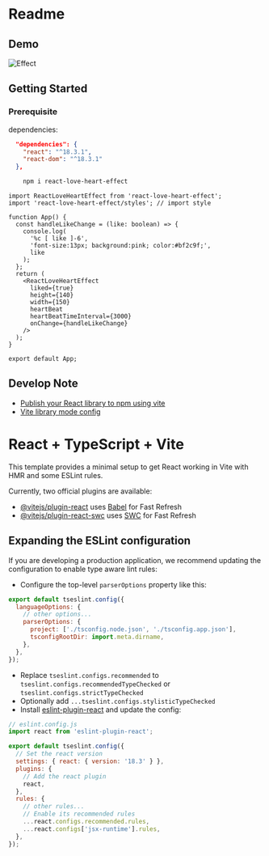 # Readme

## Demo

![Effect]("/dist/ReactLoveHeartEffect.gif")

## Getting Started

### Prerequisite

dependencies:

```json
  "dependencies": {
    "react": "^18.3.1",
    "react-dom": "^18.3.1"
  },
```

```bash
    npm i react-love-heart-effect
```

```react
import ReactLoveHeartEffect from 'react-love-heart-effect';
import 'react-love-heart-effect/styles'; // import style

function App() {
  const handleLikeChange = (like: boolean) => {
    console.log(
      '%c [ like ]-6',
      'font-size:13px; background:pink; color:#bf2c9f;',
      like
    );
  };
  return (
    <ReactLoveHeartEffect
      liked={true}
      height={140}
      width={150}
      heartBeat
      heartBeatTimeInterval={3000}
      onChange={handleLikeChange}
    />
  );
}

export default App;

```

## Develop Note

- [Publish your React library to npm using vite](https://medium.com/@kaljessy/publish-your-react-library-to-npm-using-vite-136dc81e368d)
- [Vite library mode config](https://vite.dev/guide/build.html#library-mode)

# React + TypeScript + Vite

This template provides a minimal setup to get React working in Vite with HMR and some ESLint rules.

Currently, two official plugins are available:

- [@vitejs/plugin-react](https://github.com/vitejs/vite-plugin-react/blob/main/packages/plugin-react/README.md) uses [Babel](https://babeljs.io/) for Fast Refresh
- [@vitejs/plugin-react-swc](https://github.com/vitejs/vite-plugin-react-swc) uses [SWC](https://swc.rs/) for Fast Refresh

## Expanding the ESLint configuration

If you are developing a production application, we recommend updating the configuration to enable type aware lint rules:

- Configure the top-level `parserOptions` property like this:

```js
export default tseslint.config({
  languageOptions: {
    // other options...
    parserOptions: {
      project: ['./tsconfig.node.json', './tsconfig.app.json'],
      tsconfigRootDir: import.meta.dirname,
    },
  },
});
```

- Replace `tseslint.configs.recommended` to `tseslint.configs.recommendedTypeChecked` or `tseslint.configs.strictTypeChecked`
- Optionally add `...tseslint.configs.stylisticTypeChecked`
- Install [eslint-plugin-react](https://github.com/jsx-eslint/eslint-plugin-react) and update the config:

```js
// eslint.config.js
import react from 'eslint-plugin-react';

export default tseslint.config({
  // Set the react version
  settings: { react: { version: '18.3' } },
  plugins: {
    // Add the react plugin
    react,
  },
  rules: {
    // other rules...
    // Enable its recommended rules
    ...react.configs.recommended.rules,
    ...react.configs['jsx-runtime'].rules,
  },
});
```
